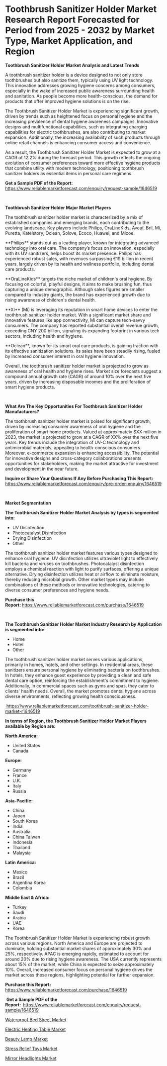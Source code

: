 <p><h1>Toothbrush Sanitizer Holder Market Research Report Forecasted for Period from 2025 -  2032 by Market Type, Market Application, and Region</h1></p><p><strong>Toothbrush Sanitizer Holder Market Analysis and Latest Trends</strong></p>
<p><p>A toothbrush sanitizer holder is a device designed to not only store toothbrushes but also sanitize them, typically using UV light technology. This innovation addresses growing hygiene concerns among consumers, especially in the wake of increased public awareness surrounding health and sanitation. As people become more health-conscious, the demand for products that offer improved hygiene solutions is on the rise.</p><p>The Toothbrush Sanitizer Holder Market is experiencing significant growth, driven by trends such as heightened focus on personal hygiene and the increasing prevalence of dental hygiene awareness campaigns. Innovative designs and multifunctional capabilities, such as integrating charging capabilities for electric toothbrushes, are also contributing to market expansion. Additionally, the increasing availability of such products through online retail channels is enhancing consumer access and convenience.</p><p>As a result, the Toothbrush Sanitizer Holder Market is expected to grow at a CAGR of 12.2% during the forecast period. This growth reflects the ongoing evolution of consumer preferences toward more effective hygiene products that combine utility with modern technology, positioning toothbrush sanitizer holders as essential items in personal care regimens.</p></p>
<p><strong>Get a Sample PDF of the Report:&nbsp;</strong> <a href="https://www.reliablemarketforecast.com/enquiry/request-sample/1646519?utm_campaign=2130&utm_medium=2&utm_source=Github&utm_content=ia&utm_term=05042025&utm_id=toothbrush-sanitizer-holder">https://www.reliablemarketforecast.com/enquiry/request-sample/1646519</a></p>
<p>&nbsp;</p>
<p><strong>Toothbrush Sanitizer Holder Major Market Players</strong></p>
<p><p>The toothbrush sanitizer holder market is characterized by a mix of established companies and emerging brands, each contributing to the evolving landscape. Key players include Philips, OraLineKids, Aveaf, Bril, Mi, Puretta, Kateistory, Oclean, Solove, Ecoco, Huawei, and Micoe.</p><p>**Philips** stands out as a leading player, known for integrating advanced technology into oral care. The company’s focus on innovation, especially with its UV sanitizers, helps boost its market presence. Philips has experienced robust sales, with revenues surpassing €19 billion in recent years, largely driven by its health and wellness portfolio, including dental care products.</p><p>**OraLineKids** targets the niche market of children's oral hygiene. By focusing on colorful, playful designs, it aims to make brushing fun, thus capturing a unique demographic. Although sales figures are smaller compared to industry giants, the brand has experienced growth due to rising awareness of children's dental health.</p><p>**XI** (Mi) is leveraging its reputation in smart home devices to enter the toothbrush sanitizer holder market. With a significant market share and innovative features like app connectivity, Mi can capture tech-savvy consumers. The company has reported substantial overall revenue growth, exceeding CNY 200 billion, signaling its expanding footprint in various tech sectors, including health and hygiene.</p><p>**Oclean**, known for its smart oral care products, is gaining traction with its effective sanitization solutions. Its sales have been steadily rising, fueled by increased consumer interest in oral hygiene innovation.</p><p>Overall, the toothbrush sanitizer holder market is projected to grow as awareness of oral health and hygiene rises. Market size forecasts suggest a compound annual growth rate (CAGR) of around 10% over the next five years, driven by increasing disposable incomes and the proliferation of smart hygiene products.</p></p>
<p>&nbsp;</p>
<p><strong>What Are The Key Opportunities For Toothbrush Sanitizer Holder Manufacturers?</strong></p>
<p><p>The toothbrush sanitizer holder market is poised for significant growth, driven by increasing consumer awareness of oral hygiene and the proliferation of smart home products. Valued at approximately $XX million in 2023, the market is projected to grow at a CAGR of XX% over the next five years. Key trends include the integration of UV-C technology and antimicrobial materials, appealing to health-conscious consumers. Moreover, e-commerce expansion is enhancing accessibility. The potential for innovative designs and cross-category collaborations presents opportunities for stakeholders, making the market attractive for investment and development in the near future.</p></p>
<p><strong>Inquire or Share Your Questions If Any Before Purchasing This Report:</strong> <a href="https://www.reliablemarketforecast.com/enquiry/pre-order-enquiry/1646519?utm_campaign=2130&utm_medium=2&utm_source=Github&utm_content=ia&utm_term=05042025&utm_id=toothbrush-sanitizer-holder">https://www.reliablemarketforecast.com/enquiry/pre-order-enquiry/1646519</a></p>
<p>&nbsp;</p>
<p><strong>Market Segmentation</strong></p>
<p><strong>The Toothbrush Sanitizer Holder Market Analysis by types is segmented into:</strong></p>
<p><ul><li>UV Disinfection</li><li>Photocatalyst Disinfection</li><li>Drying Disinfection</li><li>Other</li></ul></p>
<p><p>The toothbrush sanitizer holder market features various types designed to enhance oral hygiene. UV disinfection utilizes ultraviolet light to effectively kill bacteria and viruses on toothbrushes. Photocatalyst disinfection employs a chemical reaction with light to purify surfaces, offering a unique alternative. Drying disinfection utilizes heat or airflow to eliminate moisture, thereby reducing microbial growth. Other market types may include combinations of these methods or innovative technologies, catering to diverse consumer preferences and hygiene needs.</p></p>
<p><strong>Purchase this Report:&nbsp;</strong><a href="https://www.reliablemarketforecast.com/purchase/1646519?utm_campaign=2130&utm_medium=2&utm_source=Github&utm_content=ia&utm_term=05042025&utm_id=toothbrush-sanitizer-holder">https://www.reliablemarketforecast.com/purchase/1646519</a></p>
<p>&nbsp;</p>
<p><strong>The Toothbrush Sanitizer Holder Market Industry Research by Application is segmented into:</strong></p>
<p><ul><li>Home</li><li>Hotel</li><li>Other</li></ul></p>
<p><p>The toothbrush sanitizer holder market serves various applications, primarily in homes, hotels, and other settings. In residential areas, these sanitizers ensure personal hygiene by eliminating bacteria on toothbrushes. In hotels, they enhance guest experience by providing a clean and safe dental care option, reinforcing the establishment's commitment to hygiene. Additionally, in commercial spaces such as gyms and spas, they cater to clients' health needs. Overall, the market promotes dental hygiene across diverse environments, reflecting growing health consciousness.</p></p>
<p><a href="https://www.reliablemarketforecast.com/toothbrush-sanitizer-holder-market-r1646519?utm_campaign=2130&utm_medium=2&utm_source=Github&utm_content=ia&utm_term=05042025&utm_id=toothbrush-sanitizer-holder">&nbsp;https://www.reliablemarketforecast.com/toothbrush-sanitizer-holder-market-r1646519</a></p>
<p><strong>In terms of Region, the Toothbrush Sanitizer Holder Market Players available by Region are:</strong></p>
<p>
    <p> <strong> North America: </strong>
        <ul>
            <li>United States</li>
            <li>Canada</li>
        </ul>
        </p> 
    <p> <strong> Europe: </strong>
        <ul>
            <li>Germany</li>
            <li>France</li>
            <li>U.K.</li>
            <li>Italy</li>
            <li>Russia</li>
        </ul>
        </p> 
    <p> <strong> Asia-Pacific: </strong>
        <ul>
            <li>China</li>
            <li>Japan</li>
            <li>South Korea</li>
            <li>India</li>
            <li>Australia</li>
            <li>China Taiwan</li>
            <li>Indonesia</li>
            <li>Thailand</li>
            <li>Malaysia</li>
        </ul>
        </p> 
    <p> <strong> Latin America: </strong>
        <ul>
            <li>Mexico</li>
            <li>Brazil</li>
            <li>Argentina Korea</li>
            <li>Colombia</li>
        </ul>
        </p> 
    <p> <strong> Middle East & Africa: </strong>
        <ul>
            <li>Turkey</li>
            <li>Saudi</li>
            <li>Arabia</li>
            <li>UAE</li>
            <li>Korea</li>
        </ul>
    </p>
    </p>
<p><p>The Toothbrush Sanitizer Holder Market is experiencing robust growth across various regions. North America and Europe are projected to dominate, holding substantial market shares of approximately 30% and 25%, respectively. APAC is emerging rapidly, estimated to account for around 20% due to rising hygiene awareness. The USA currently represents about 15% of the market, while China is expected to seize approximately 10%. Overall, increased consumer focus on personal hygiene drives the market across these regions, highlighting potential for further expansion.</p></p>
<p><strong>Purchase this Report: </strong><a href="https://www.reliablemarketforecast.com/purchase/1646519?utm_campaign=2130&utm_medium=2&utm_source=Github&utm_content=ia&utm_term=05042025&utm_id=toothbrush-sanitizer-holder">https://www.reliablemarketforecast.com/purchase/1646519</a></p>
<p>&nbsp;<strong>Get a Sample PDF of the Report:&nbsp;&nbsp;</strong><a href="https://www.reliablemarketforecast.com/enquiry/request-sample/1646519?utm_campaign=2130&utm_medium=2&utm_source=Github&utm_content=ia&utm_term=05042025&utm_id=toothbrush-sanitizer-holder">https://www.reliablemarketforecast.com/enquiry/request-sample/1646519</a></p>
<p><strong></strong></p>
<p><p><a href="https://github.com/phillpfantis/Market-Research-Report-List-1/blob/main/waterproof-bed-sheet-market.md?utm_campaign=2130&utm_medium=2&utm_source=Github&utm_content=ia&utm_term=05042025&utm_id=toothbrush-sanitizer-holder">Waterproof Bed Sheet Market</a></p><p><a href="https://github.com/casalalimo40/Market-Research-Report-List-1/blob/main/electric-heating-table-market.md?utm_campaign=2130&utm_medium=2&utm_source=Github&utm_content=ia&utm_term=05042025&utm_id=toothbrush-sanitizer-holder">Electric Heating Table Market</a></p><p><a href="https://github.com/asoauoldag3n/Market-Research-Report-List-1/blob/main/beauty-lamp-market.md?utm_campaign=2130&utm_medium=2&utm_source=Github&utm_content=ia&utm_term=05042025&utm_id=toothbrush-sanitizer-holder">Beauty Lamp Market</a></p><p><a href="https://github.com/baraohinze3x/Market-Research-Report-List-1/blob/main/stress-relief-toys-market.md?utm_campaign=2130&utm_medium=2&utm_source=Github&utm_content=ia&utm_term=05042025&utm_id=toothbrush-sanitizer-holder">Stress Relief Toys Market</a></p><p><a href="https://github.com/careymartta6/Market-Research-Report-List-1/blob/main/mirror-headlights-market.md?utm_campaign=2130&utm_medium=2&utm_source=Github&utm_content=ia&utm_term=05042025&utm_id=toothbrush-sanitizer-holder">Mirror Headlights Market</a></p></p>